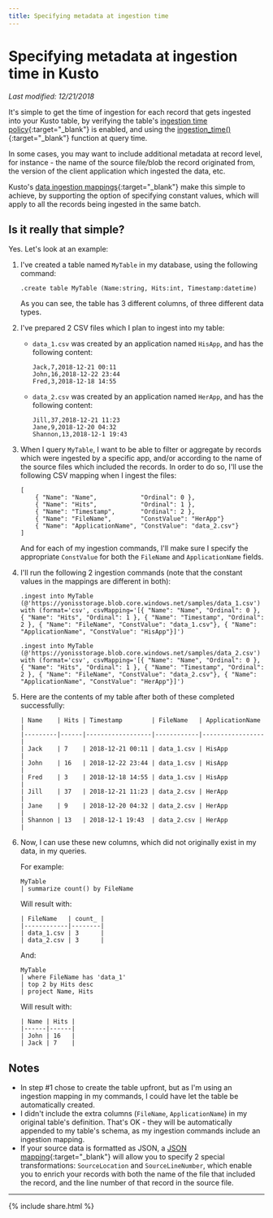 ```yaml
---
title: Specifying metadata at ingestion time
---
```

# Specifying metadata at ingestion time in Kusto

*Last modified: 12/21/2018*

It's simple to get the time of ingestion for each record that gets ingested into your Kusto table, by verifying the table's [ingestion time policy](https://docs.microsoft.com/en-us/azure/kusto/management/ingestiontimepolicy){:target="_blank"} is enabled,
and using the [ingestion_time()](https://docs.microsoft.com/en-us/azure/kusto/query/ingestiontimefunction){:target="_blank"} function at query time.

In some cases, you may want to include additional metadata at record level, for instance - the name of the source file/blob the record originated from,
the version of the client application which ingested the data, etc.

Kusto's [data ingestion mappings](https://docs.microsoft.com/en-us/azure/kusto/management/mappings){:target="_blank"} make this simple to achieve, by supporting the option of specifying constant values, which will apply to all the records being
ingested in the same batch.

## Is it really that simple?

Yes. Let's look at an example:

1. I've created a table named `MyTable` in my database, using the following command:
    ```
    .create table MyTable (Name:string, Hits:int, Timestamp:datetime)
    ```
    As you can see, the table has 3 different columns, of three different data types.

2. I've prepared 2 CSV files which I plan to ingest into my table:

    - `data_1.csv` was created by an application named `HisApp`, and has the following content:

        ```
        Jack,7,2018-12-21 00:11
        John,16,2018-12-22 23:44
        Fred,3,2018-12-18 14:55
        ```
    - `data_2.csv` was created by an application named `HerApp`, and has the following content:
        ```
        Jill,37,2018-12-21 11:23
        Jane,9,2018-12-20 04:32
        Shannon,13,2018-12-1 19:43
        ```
3. When I query `MyTable`, I want to be able to filter or aggregate by records which were ingested by
a specific app, and/or according to the name of the source files which included the records.
In order to do so, I'll use the following CSV mapping when I ingest the files:

    ```
    [    
        { "Name": "Name",            "Ordinal": 0 },
        { "Name": "Hits",            "Ordinal": 1 },
        { "Name": "Timestamp",       "Ordinal": 2 },
        { "Name": "FileName",        "ConstValue": "HerApp"}
        { "Name": "ApplicationName", "ConstValue": "data_2.csv"}
    ]
     ```

    And for each of my ingestion commands, I'll make sure I specify the appropriate `ConstValue` for both
    the `FileName` and `ApplicationName` fields.
    
4. I'll run the following 2 ingestion commands (note that the constant values in the mappings are
different in both):

    ```
    .ingest into MyTable (@'https://yonisstorage.blob.core.windows.net/samples/data_1.csv') with (format='csv', csvMapping='[{ "Name": "Name", "Ordinal": 0 }, { "Name": "Hits", "Ordinal": 1 }, { "Name": "Timestamp", "Ordinal": 2 }, { "Name": "FileName", "ConstValue": "data_1.csv"}, { "Name": "ApplicationName", "ConstValue": "HisApp"}]')
    ``` 
    ```
    .ingest into MyTable (@'https://yonisstorage.blob.core.windows.net/samples/data_2.csv') with (format='csv', csvMapping='[{ "Name": "Name", "Ordinal": 0 }, { "Name": "Hits", "Ordinal": 1 }, { "Name": "Timestamp", "Ordinal": 2 }, { "Name": "FileName", "ConstValue": "data_2.csv"}, { "Name": "ApplicationName", "ConstValue": "HerApp"}]')
    ```
5. Here are the contents of my table after both of these completed successfully:

    ```
    | Name    | Hits | Timestamp        | FileName   | ApplicationName |
    |---------|------|------------------|------------|-----------------|
    | Jack    | 7    | 2018-12-21 00:11 | data_1.csv | HisApp          |
    | John    | 16   | 2018-12-22 23:44 | data_1.csv | HisApp          |
    | Fred    | 3    | 2018-12-18 14:55 | data_1.csv | HisApp          |
    | Jill    | 37   | 2018-12-21 11:23 | data_2.csv | HerApp          |
    | Jane    | 9    | 2018-12-20 04:32 | data_2.csv | HerApp          |
    | Shannon | 13   | 2018-12-1 19:43  | data_2.csv | HerApp          |
    ```

6. Now, I can use these new columns, which did not originally exist in my data, in my queries.

    For example:
    ```
    MyTable
    | summarize count() by FileName
    ```
    Will result with:
    ```
    | FileName   | count_ |
    |------------|--------|
    | data_1.csv | 3      |
    | data_2.csv | 3      |
    ```
    And:
    ```
    MyTable
    | where FileName has 'data_1'
    | top 2 by Hits desc
    | project Name, Hits
    ```
    Will result with:
    ```
    | Name | Hits |
    |------|------|
    | John | 16   |
    | Jack | 7    |
    ```
    
## Notes
- In step #1 chose to create the table upfront, but as I'm using an ingestion mapping in my commands, I could have let the table be automatically created.
- I didn't include the extra columns (`FileName`, `ApplicationName`) in my original table's definition.
That's OK - they will be automatically appended to my table's schema, as my ingestion commands include
an ingestion mapping.
- If your source data is formatted as JSON, a [JSON mapping](https://docs.microsoft.com/en-us/azure/kusto/management/mappings#json-mapping){:target="_blank"} will allow you to specify 2 special transformations: `SourceLocation` and `SourceLineNumber`, which
enable you to enrich your records with both the name of the file that included the record, and the line number of that record in the source file.

---

{% include  share.html %}